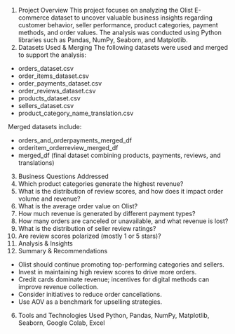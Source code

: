 1. Project Overview
This project focuses on analyzing the Olist E-commerce dataset to uncover valuable business insights regarding customer behavior, seller performance, product categories, payment methods, and order values. The analysis was conducted using Python libraries such as Pandas, NumPy, Seaborn, and Matplotlib.
2. Datasets Used & Merging
The following datasets were used and merged to support the analysis:

- orders_dataset.csv
- order_items_dataset.csv
- order_payments_dataset.csv
- order_reviews_dataset.csv
- products_dataset.csv
- sellers_dataset.csv
- product_category_name_translation.csv

Merged datasets include:
- orders_and_orderpayments_merged_df
- orderitem_orderreview_merged_df
- merged_df (final dataset combining products, payments, reviews, and translations)
3. Business Questions Addressed
1. Which product categories generate the highest revenue?
2. What is the distribution of review scores, and how does it impact order volume and revenue?
3. What is the average order value on Olist?
4. How much revenue is generated by different payment types?
5. How many orders are canceled or unavailable, and what revenue is lost?
6. What is the distribution of seller review ratings?
7. Are review scores polarized (mostly 1 or 5 stars)?
4. Analysis & Insights
5. Summary & Recommendations
- Olist should continue promoting top-performing categories and sellers.
- Invest in maintaining high review scores to drive more orders.
- Credit cards dominate revenue; incentives for digital methods can improve revenue collection.
- Consider initiatives to reduce order cancellations.
- Use AOV as a benchmark for upselling strategies.
6. Tools and Technologies Used
Python, Pandas, NumPy, Matplotlib, Seaborn, Google Colab, Excel
